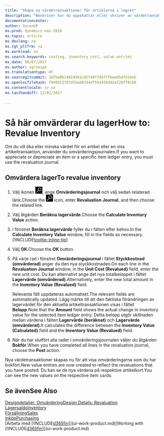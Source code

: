 ```yaml
---
title: "Skapa ny värdetransaktioner för artiklarna i lagret"
description: "Beskriver hur du uppskattar eller skriver av värdetransaktionerna av en eller flera artiklar i lager genom att bokföra deras faktiska, beräknade värde."
documentationcenter: 
author: SorenGP
ms.prod: dynamics-nav-2018
ms.topic: article
ms.devlang: na
ms.tgt_pltfrm: na
ms.workload: na
ms.search.keywords: costing, inventory cost, value entries
ms.date: 08/07/2017
ms.author: sgroespe
ms.translationtype: HT
ms.sourcegitcommit: 1dfba8b14019991c95f40ffd5f7fbaed5df414eb
ms.openlocfilehash: f945b13f87dfbab07d4df59a43dd4daf26ff9cb0
ms.contentlocale: sv-se
ms.lasthandoff: 12/01/2017

---
```

# <a name="how-to-revalue-inventory"></a><span data-ttu-id="1e9d7-103">Så här omvärderar du lager</span><span class="sxs-lookup"><span data-stu-id="1e9d7-103">How to: Revalue Inventory</span></span>
<span data-ttu-id="1e9d7-104">Om du vill öka eller minska värdet för en artikel eller en viss artikeltransaktion, använder du omvärderingsjournalen.</span><span class="sxs-lookup"><span data-stu-id="1e9d7-104">If you want to appreciate or depreciate an item or a specific item ledger entry, you must use the revaluation journal.</span></span>

## <a name="to-revalue-inventory"></a><span data-ttu-id="1e9d7-105">Omvärdera lager</span><span class="sxs-lookup"><span data-stu-id="1e9d7-105">To revalue inventory</span></span>
1. <span data-ttu-id="1e9d7-106">Välj ikonen ![Söka efter sida eller rapport](media/ui-search/search_small.png "ikonen Söka efter sida eller rapport"), ange **Omvärderingsjournal** och välj sedan relaterad länk.</span><span class="sxs-lookup"><span data-stu-id="1e9d7-106">Choose the ![Search for Page or Report](media/ui-search/search_small.png "Search for Page or Report icon") icon, enter **Revaluation Journal**, and then choose the related link.</span></span>
2. <span data-ttu-id="1e9d7-107">Välj åtgärden **Beräkna lagervärde**.</span><span class="sxs-lookup"><span data-stu-id="1e9d7-107">Choose the **Calculate Inventory Value** action.</span></span>
3. <span data-ttu-id="1e9d7-108">I fönstret **Beräkna lagervärde** fyller du i fälten efter behov.</span><span class="sxs-lookup"><span data-stu-id="1e9d7-108">In the **Calculate Inventory Value** window, fill in the fields as necessary.</span></span> [!INCLUDE[tooltip-inline-tip](includes/tooltip-inline-tip_md.md)]
4. <span data-ttu-id="1e9d7-109">Välj **OK**.</span><span class="sxs-lookup"><span data-stu-id="1e9d7-109">Choose the **OK** button.</span></span>
5. <span data-ttu-id="1e9d7-110">På varje rad i fönstret **Omvärderingsjournal** i fältet **Styckkostnad (omvärderad)** anger du den nya styckkostnaden.</span><span class="sxs-lookup"><span data-stu-id="1e9d7-110">On each line in the **Revaluation Journal** window, in the **Unit Cost (Revalued)** field, enter the new unit cost.</span></span> <span data-ttu-id="1e9d7-111">Du kan alternativt ange det nya totalbeloppet i fältet **Lagervärde (omvärderad)**.</span><span class="sxs-lookup"><span data-stu-id="1e9d7-111">Alternatively, enter the new total amount in the **Inventory Value (Revalued)** field.</span></span>

    <span data-ttu-id="1e9d7-112">Relevanta fält uppdateras automatiskt.</span><span class="sxs-lookup"><span data-stu-id="1e9d7-112">The relevant fields are automatically updated.</span></span> <span data-ttu-id="1e9d7-113">Lägg märke till att den faktiska förändringen av lagervärdet för den aktuella artikeltransaktionen visas i fältet **Belopp**.</span><span class="sxs-lookup"><span data-stu-id="1e9d7-113">Note that the **Amount** field shows the actual change in inventory value for the selected item ledger entry.</span></span> <span data-ttu-id="1e9d7-114">Detta belopp utgör skillnaden mellan värdena i fälten **Lagervärde (beräknat)** och **Lagervärde (omvärderat)**.</span><span class="sxs-lookup"><span data-stu-id="1e9d7-114">It calculates the difference between the **Inventory Value (Calculated)** field and the **Inventory Value (Revalued)** field.</span></span>
6. <span data-ttu-id="1e9d7-115">När du har slutfört alla rader i omvärderingsjournalen väljer du åtgärden **Bokför**.</span><span class="sxs-lookup"><span data-stu-id="1e9d7-115">When you have completed all lines in the revaluation journal, choose the **Post** action.</span></span>

<span data-ttu-id="1e9d7-116">Nya värdetransaktioner skapas nu för att visa omvärderingarna som du har bokfört.</span><span class="sxs-lookup"><span data-stu-id="1e9d7-116">New value entries are now created to reflect the revaluations that you have posted.</span></span> <span data-ttu-id="1e9d7-117">Du kan se de nya värdena på respektive artikelkort.</span><span class="sxs-lookup"><span data-stu-id="1e9d7-117">You can see the new values on the respective item cards.</span></span>

## <a name="see-also"></a><span data-ttu-id="1e9d7-118">Se även</span><span class="sxs-lookup"><span data-stu-id="1e9d7-118">See Also</span></span>
[<span data-ttu-id="1e9d7-119">Designdetaljer: Omvärdering</span><span class="sxs-lookup"><span data-stu-id="1e9d7-119">Design Details: Revaluation</span></span>](design-details-revaluation.md)  
[<span data-ttu-id="1e9d7-120">Lagersaldo</span><span class="sxs-lookup"><span data-stu-id="1e9d7-120">Inventory</span></span>](inventory-manage-inventory.md)  
[<span data-ttu-id="1e9d7-121">Försäljning</span><span class="sxs-lookup"><span data-stu-id="1e9d7-121">Sales</span></span>](sales-manage-sales.md)  
[<span data-ttu-id="1e9d7-122">Inköp</span><span class="sxs-lookup"><span data-stu-id="1e9d7-122">Purchasing</span></span>](purchasing-manage-purchasing.md)  
<span data-ttu-id="1e9d7-123">[Arbeta med [!INCLUDE[d365fin](includes/d365fin_md.md)]](ui-work-product.md)</span><span class="sxs-lookup"><span data-stu-id="1e9d7-123">[Working with [!INCLUDE[d365fin](includes/d365fin_md.md)]](ui-work-product.md)</span></span>

